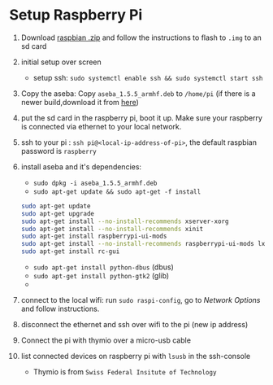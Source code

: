 # Setup Raspberry Pi

1. Download [raspbian .zip](https://www.raspberrypi.org/downloads/raspbian/) and follow the instructions to flash to `.img` to an sd card
2. initial setup over screen
    - setup ssh: `sudo systemctl enable ssh && sudo systemctl start ssh`
3. Copy the aseba: Copy `aseba_1.5.5_armhf.deb` to `/home/pi` (if there is a newer build,download it from [here](http://wiki.thymio.org/en:linuxinstall))
4. put the sd card in the raspberry pi, boot it up. Make sure your raspberry is connected via ethernet to your local network.
5. ssh to your pi : `ssh pi@<local-ip-address-of-pi>`, the default raspbian password is `raspberry`
6. install aseba and it's dependencies:
    - `sudo dpkg -i aseba_1.5.5_armhf.deb`
    - `sudo apt-get update && sudo apt-get -f install`
    ```sh
    sudo apt-get update
    sudo apt-get upgrade
    sudo apt-get install --no-install-recommends xserver-xorg
    sudo apt-get install --no-install-recommends xinit
    sudo apt-get install raspberrypi-ui-mods
    sudo apt-get install --no-install-recommends raspberrypi-ui-mods lxterminal gvfs
    sudo apt-get install rc-gui
    ```
    - `sudo apt-get install python-dbus` (dbus)
    - `sudo apt-get install python-gtk2` (glib)
    - 
7. connect to the local wifi: run `sudo raspi-config`, go to *Network Options* and follow instructions.
8. disconnect the ethernet and ssh over wifi to the pi (new ip address)

9. Connect the pi with thymio over a micro-usb cable
10. list connected devices on raspberry pi with `lsusb` in the ssh-console
    - Thymio is from `Swiss Federal Insitute of Technology`